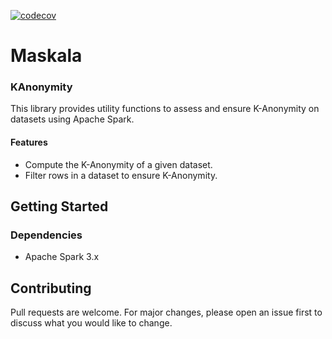 [![codecov](https://codecov.io/gh/mitchelllisle/maskala/graph/badge.svg?token=LCZ99996YR)](https://codecov.io/gh/mitchelllisle/maskala)

# Maskala 

### KAnonymity

This library provides utility functions to assess and ensure K-Anonymity on datasets using Apache Spark.

#### Features

- Compute the K-Anonymity of a given dataset.
- Filter rows in a dataset to ensure K-Anonymity.

## Getting Started

### Dependencies

- Apache Spark 3.x

## Contributing
Pull requests are welcome. For major changes, please open an issue first to discuss what you would like to change.